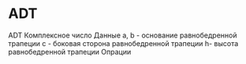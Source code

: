 # ADT
ADT Комплексное число
Данные
 a, b - основание равнобедренной трапеции
 c - боковая сторона равнобедренной трапеции
 h- высота равнобедренной трапеции
Опрации


